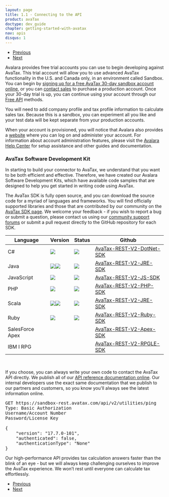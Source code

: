 ```yaml
---
layout: page
title: 1.1 - Connecting to the API
product: avaTax
doctype: dev_guide
chapter: getting-started-with-avatax
nav: apis
disqus: 1
---
```

<ul class="pager">
  <li class="previous"><a href="/avatax/dev-guide/getting-started-with-avatax/"><i class="glyphicon glyphicon-chevron-left"></i>Previous</a></li>
  <li class="next"><a href="/avatax/dev-guide/getting-started-with-avatax/authentication-in-avatax/">Next<i class="glyphicon glyphicon-chevron-right"></i></a></li>
</ul>

Avalara provides free trial accounts you can use to begin developing against AvaTax. This trial account will allow you to use advanced AvaTax functionality in the U.S. and Canada only, in an environment called Sandbox.  You can begin by <a class="dev-guide-link" href="https://developer.avalara.com/avatax/get-started/">signing up for a free AvaTax 30-day sandbox account online</a>, or you can <a class="dev-guide-link" href="https://www.avalara.com/contact-us/?referrer=&lastReferrer=developer.avalara.com&sessionId=1499692719266">contact sales</a> to purchase a production account.  Once your 30-day trial is up, you can continue using your account through our <a class="dev-guide-link" href="https://developer.avalara.com/api-reference/avatax/rest/v2/methods/Free/">Free API</a> methods. 

You will need to add company profile and tax profile information to calculate sales tax. Because this is a sandbox, you can experiment all you like and your test data will be kept separate from your production accounts.

When your account is provisioned, you will notice that Avalara also provides a <a class="dev-guide-link" href="https://admin-development.avalara.net/">website</a> where you can log on and administer your account.  For information about account administration features, please visit the <a class="dev-guide-link" href="https://help.avalara.com/">Avalara Help Center</a> for setup assistance and other guides and documentation.

<h3>AvaTax Software Development Kit</h3>

In starting to build your connector to AvaTax, we understand that you want to be both efficient and effective.  Therefore, we have created our Avalara Software Development Kits, which have available code samples that are designed to help you get started in writing code using AvaTax.

The AvaTax SDK is fully open source, and you can download the source code for a myriad of languages and frameworks.  You will find officially supported libraries and those that are contributed by our community on the <a class="dev-guide-link" href="https://developer.avalara.com/sdk/">AvaTax SDK page</a>. We welcome your feedback - if you wish to report a bug or submit a question, please contact us using our <a class="dev-guide-link" href="https://community.avalara.com/avalara">community support forums</a> or submit a pull request directly to the GitHub repository for each SDK.

<div class="mobile-table">
    <table class="styled-table">
        <thead>
            <tr>
                <th>Language</th>
                <th>Version</th>
                <th>Status</th>
                <th>Github</th>
            </tr>
        </thead>
        <tbody>
            <tr>
                <td>C#</td>
                <td><img src="https://img.shields.io/nuget/v/Avalara.AvaTax.svg?style=plastic"/></td>
                <td><img src="https://api.travis-ci.org/avadev/AvaTax-REST-V2-DotNet-SDK.svg?branch=master&style=plastic"/></td>
                <td><a class="dev-guide-link" href="https://github.com/avadev/AvaTax-REST-V2-DotNet-SDK?referrer=&lastReferrer=developer.avalara.com&sessionId=1502456322024">AvaTax-REST-V2-DotNet-SDK</a></td>
            </tr>
            <tr>
                <td>Java</td>
                <td><img src="https://maven-badges.herokuapp.com/maven-central/net.avalara.avatax/avatax-rest-v2-api-java_2.11/badge.svg?style=plastic"/><img src="https://img.shields.io/badge/Sonatype%20Snapshots-2.17.3.48--SNAPSHOT-blue.svg?style=plastic"/></td>
                <td><img src="https://api.travis-ci.org/avadev/AvaTax-REST-V2-JRE-SDK.svg?branch=master&style=plastic"/></td>
                <td><a class="dev-guide-link" href="https://github.com/avadev/AvaTax-REST-V2-JRE-SDK?referrer=&lastReferrer=developer.avalara.com&sessionId=1502456322024">AvaTax-REST-V2-JRE-SDK</a></td>
            </tr>
            <tr>
                <td>JavaScript</td>
                <td><img src="https://maven-badges.herokuapp.com/maven-central/net.avalara.avatax/avatax-rest-v2-api-java_2.11/badge.svg?style=plastic"/></td>
                <td><img src="https://api.travis-ci.org/avadev/AvaTax-REST-V2-JS-SDK.svg?branch=master&style=plastic"></td>
                <td><a class="dev-guide-link" href="https://github.com/avadev/AvaTax-REST-V2-JS-SDK?referrer=&lastReferrer=developer.avalara.com&sessionId=1502456322024">AvaTax-REST-V2-JS-SDK</a></td>
            </tr>
            <tr>
                <td>PHP</td>
                <td><img src="https://img.shields.io/packagist/v/avalara/avataxclient.svg?style=plastic"/></td>
                <td><img src="https://api.travis-ci.org/avadev/AvaTax-REST-V2-PHP-SDK.svg?branch=master&style=plastic"></td>
                <td><a class="dev-guide-link" href="https://github.com/avadev/AvaTax-REST-V2-PHP-SDK?referrer=&lastReferrer=developer.avalara.com&sessionId=1502456322024">AvaTax-REST-V2-PHP-SDK</a></td>
            </tr>
            <tr>
                <td>Scala</td>
                <td><img src="https://maven-badges.herokuapp.com/maven-central/net.avalara.avatax/avatax-rest-v2-api-java_2.11/badge.svg?style=plastic"/><img src="https://img.shields.io/badge/Sonatype%20Snapshots-2.17.3.48--SNAPSHOT-blue.svg?style=plastic"/></td>
                <td><img src="https://api.travis-ci.org/avadev/AvaTax-REST-V2-JRE-SDK.svg?branch=master&style=plastic"></td>
                <td><a class="dev-guide-link" href="https://github.com/avadev/AvaTax-REST-V2-JRE-SDK?referrer=&lastReferrer=developer.avalara.com&sessionId=1502456322024">AvaTax-REST-V2-JRE-SDK</a></td>
            </tr>
            <tr>
                <td>Ruby</td>
                <td><img src="https://img.shields.io/gem/v/avatax.svg?style=plastic"/></td>
                <td><img src="https://api.travis-ci.org/avadev/AvaTax-REST-V2-Ruby-SDK.svg?branch=master&style=plastic"></td>
                <td><a class="dev-guide-link" href="https://github.com/avadev/AvaTax-REST-V2-Ruby-SDK?referrer=&lastReferrer=developer.avalara.com&sessionId=1502456322024">AvaTax-REST-V2-Ruby-SDK</a></td>
            </tr>
            <tr>
                <td>SalesForce Apex</td>
                <td></td>
                <td></td>
                <td><a class="dev-guide-link" href="https://github.com/avadev/AvaTax-REST-V2-Apex-SDK?referrer=&lastReferrer=developer.avalara.com&sessionId=1502456322024">AvaTax-REST-V2-Apex-SDK</a></td>
            </tr>
            <tr>
                <td>IBM I RPG</td>
                <td></td>
                <td></td>
                <td><a class="dev-guide-link" href="https://github.com/avadev/AvaTax-REST-V2-RPGLE-SDK?referrer=&lastReferrer=developer.avalara.com&sessionId=1502456322024">AvaTax-REST-V2-RPGLE-SDK</a></td>
            </tr>
        </tbody>
    </table>
</div>

<br />

If you choose, you can always write your own code to contact the AvaTax API directly.  We publish all of our <a class="dev-guide-link" href="https://developer.avalara.com/api-reference/avatax/rest/v2/">API reference documentation online</a>. Our internal developers use the exact same documentation that we publish to our partners and customers, so you know you'll always see the latest information online.
<pre>
GET https://sandbox-rest.avatax.com/api/v2/utilities/ping
Type: Basic Authorization
Username/Account Number
Password/License Key
 
{
    "version": "17.7.0-101",
    "authenticated": false,
    "authenticationType": "None"
}
</pre>

Our high-performance API provides tax calculation answers faster than the blink of an eye - but we will always keep challenging ourselves to improve the AvaTax experience. We won’t rest until everyone can calculate tax effortlessly.

<ul class="pager">
  <li class="previous"><a href="/avatax/dev-guide/getting-started-with-avatax/"><i class="glyphicon glyphicon-chevron-left"></i>Previous</a></li>
  <li class="next"><a href="/avatax/dev-guide/getting-started-with-avatax/authentication-in-avatax/">Next<i class="glyphicon glyphicon-chevron-right"></i></a></li>
</ul>